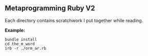 ## Metaprogramming Ruby V2

Each directory contains scratchwork I put together while reading.

**Example:**

```
bundle install
cd the_m_word
irb -r ./orm_ar.rb
```
